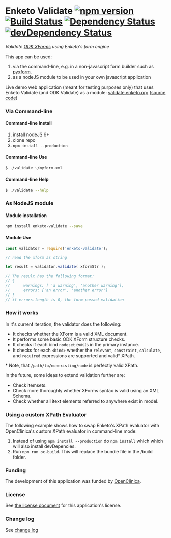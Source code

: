 Enketo Validate [![npm version](https://badge.fury.io/js/enketo-validate.svg)](http://badge.fury.io/js/enketo-validate) [![Build Status](https://travis-ci.org/enketo/enketo-validate.svg?branch=master)](https://travis-ci.org/enketo/enketo-validate) [![Dependency Status](https://david-dm.org/enketo/enketo-validate/status.svg)](https://david-dm.org/enketo/enketo-validate) [![devDependency Status](https://david-dm.org/enketo/enketo-validate/dev-status.svg)](https://david-dm.org/enketo/enketo-validate?type=dev)
==============

_Validate [ODK XForms](https://opendatakit.github.io/xforms-spec/) using Enketo's form engine_

This app can be used:

1. via the command-line, e.g. in a non-javascript form builder such as [pyxform](https://github.com/XLSForm/pyxform).
2. as a nodeJS module to be used in your own javascript application

Live demo web application (meant for testing purposes only) that uses Enketo Validate (and ODK Validate) as a module: [validate.enketo.org](https://validate.enketo.org) \([source code](https://github.com/enketo/enketo-validate-webapp)\)

### Via Command-line

#### Command-line Install

1. install nodeJS 6+
2. clone repo 
3. `npm install --production`

#### Command-line Use

```bash
$ ./validate ~/myform.xml
```

#### Command-line Help
```bash
$ ./validate --help
```

### As NodeJS module

#### Module installation 

```bash
npm install enketo-validate --save
```

#### Module Use

```js
const validator = require('enketo-validate');

// read the xform as string

let result = validator.validate( xformStr );

// The result has the following format:
// {
//      warnings: [ 'a warning', 'another warning'],
//      errors: ['an error', 'another error']
// }
// if errors.length is 0, the form passed validation
```

### How it works

In it's current iteration, the validator does the following:

* It checks whether the XForm is a valid XML document.
* It performs some basic ODK XForm structure checks.
* It checks if each bind `nodeset` exists in the primary instance.
* It checks for each `<bind>` whether the `relevant`, `constraint`, `calculate`, and `required` expressions are supported and valid\* XPath.

\* Note, that `/path/to/nonexisting/node` is perfectly valid XPath.

In the future, some ideas to extend validation further are:

* Check itemsets.
* Check more thoroughly whether XForms syntax is valid using an XML Schema.
* Check whether all itext elements referred to anywhere exist in model.

### Using a custom XPath Evaluator

The following example shows how to swap Enketo's XPath evaluator with OpenClinica's custom XPath evaluator in command-line mode:

1. Instead of using `npm install --production` do `npm install` which which will also install devDepencies.
2. Run `npm run oc-build`. This will replace the bundle file in the /build folder.

### Funding

The development of this application was funded by [OpenClinica](https://openclinica.com). 

### License

See [the license document](LICENSE) for this application's license.

### Change log

See [change log](./CHANGELOG.md)
